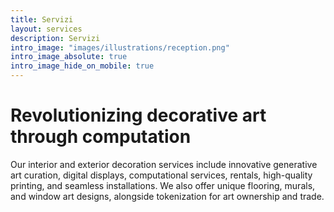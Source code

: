 ```yaml
---
title: Servizi
layout: services
description: Servizi
intro_image: "images/illustrations/reception.png"
intro_image_absolute: true
intro_image_hide_on_mobile: true
---
```


# Revolutionizing decorative art through computation

Our interior and exterior decoration services include innovative generative art curation, digital displays, computational services, rentals, high-quality printing, and seamless installations. We also offer unique flooring, murals, and window art designs, alongside tokenization for art ownership and trade.
